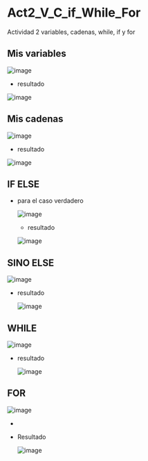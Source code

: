 # Act2_V_C_if_While_For
Actividad 2 variables, cadenas, while, if y for

## Mis variables
![image](https://github.com/user-attachments/assets/750a820e-9579-4b12-958a-4e0f4a91d763)
  - resultado
 
 ![image](https://github.com/user-attachments/assets/731ff400-c567-469d-a244-caf170b01764)

## Mis cadenas
![image](https://github.com/user-attachments/assets/67fb1270-c25b-4cf3-bde8-a86315defa99)
  - resultado

  ![image](https://github.com/user-attachments/assets/b05415ea-a579-47df-a7ef-daccc3737137)

## IF ELSE
- para el caso verdadero

  ![image](https://github.com/user-attachments/assets/7c3d9664-1959-4f7f-b048-04c149372218)
   - resultado

  ![image](https://github.com/user-attachments/assets/e6168544-0bf0-46f6-a43a-21d7557f2e74)
 ## SINO ELSE

  ![image](https://github.com/user-attachments/assets/d4ad5d11-ec46-42ac-ba73-7c4066d0c890)
  - resultado

    ![image](https://github.com/user-attachments/assets/9bfc4d32-dbeb-46d0-8942-c9dc23812103)


 ## WHILE

  ![image](https://github.com/user-attachments/assets/469b7c98-505a-4b65-aab3-e85498c5632f)

  - resultado
 
    ![image](https://github.com/user-attachments/assets/f835227d-3dcd-4d5a-9e14-4e0021e619ba)

## FOR 
![image](https://github.com/user-attachments/assets/c343cf37-dd41-4ec2-a0b8-19107c8cb7e3)

-
 - Resultado

   ![image](https://github.com/user-attachments/assets/df23b301-8802-47cd-8727-91cc043078d8)


